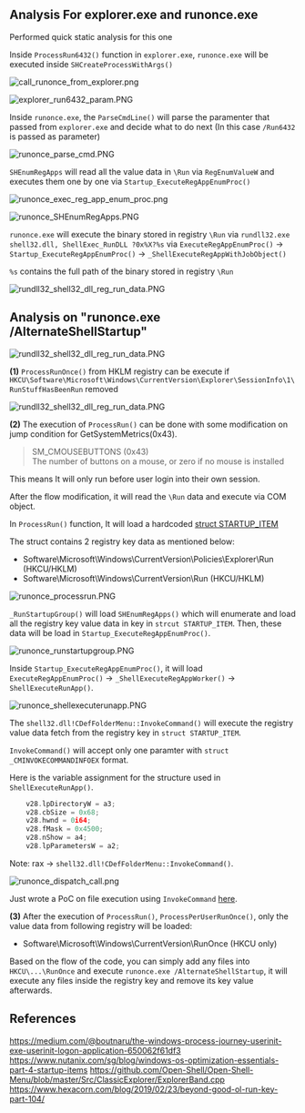 ## Analysis For explorer.exe and runonce.exe

Performed quick static analysis for this one

Inside `ProcessRun6432()` function in `explorer.exe`, `runonce.exe` will be executed inside `SHCreateProcessWithArgs()`

![call_runonce_from_explorer.png](./Image_T1547.001/call_runonce_from_explorer.png)

![explorer_run6432_param.PNG](./Image_T1547.001/explorer_run6432_param.PNG)

Inside `runonce.exe`, the `ParseCmdLine()` will parse the paramenter that passed from `explorer.exe` and decide what to do next (In this case `/Run6432` is passed as parameter)  

![runonce_parse_cmd.PNG](./Image_T1547.001/runonce_parse_cmd.PNG)

`SHEnumRegApps` will read all the value data in `\Run` via `RegEnumValueW` and executes them one by one via `Startup_ExecuteRegAppEnumProc()`

![runonce_exec_reg_app_enum_proc.png](./Image_T1547.001/runonce_exec_reg_app_enum_proc.png)

![runonce_SHEnumRegApps.PNG](./Image_T1547.001/runonce_SHEnumRegApps.PNG)

`runonce.exe` will execute the binary stored in registry `\Run` via `rundll32.exe shell32.dll, ShellExec_RunDLL ?0x%X?%s` via `ExecuteRegAppEnumProc()` -> `Startup_ExecuteRegAppEnumProc()` -> `_ShellExecuteRegAppWithJobObject()`

`%s` contains the full path of the binary stored in registry `\Run`

![rundll32_shell32_dll_reg_run_data.PNG](./Image_T1547.001/rundll32_shell32_dll_reg_run_data.PNG)

## Analysis on "runonce.exe /AlternateShellStartup"

![rundll32_shell32_dll_reg_run_data.PNG](./Image_T1547.001/runonce_alternateshellstartup.PNG)

**(1)**
`ProcessRunOnce()` from HKLM registry can be execute if 
`HKCU\Software\Microsoft\Windows\CurrentVersion\Explorer\SessionInfo\1\RunStuffHasBeenRun` removed

![rundll32_shell32_dll_reg_run_data.PNG](./Image_T1547.001/runonce_RunStuffHasBeenRun.PNG)

**(2)** The execution of `ProcessRun()` can be done with some modification on jump condition for GetSystemMetrics(0x43).

> SM_CMOUSEBUTTONS (0x43)  
The number of buttons on a mouse, or zero if no mouse is installed

This means It will only run before user login into their own session.  

After the flow modification, it will read the `\Run` data and execute via COM object.

In `ProcessRun()` function, It will load a hardcoded [struct STARTUP_ITEM](./struct_STARTUPGROUP_ITEM.txt)

The struct contains 2 registry key data as mentioned below:

- Software\Microsoft\Windows\CurrentVersion\Policies\Explorer\Run (HKCU/HKLM)
- Software\Microsoft\Windows\CurrentVersion\Run (HKCU/HKLM)

![runonce_processrun.PNG](./Image_T1547.001/runonce_processrun.PNG)

`_RunStartupGroup()` will load `SHEnumRegApps()` which will enumerate and load all the registry key value data in key in `strcut STARTUP_ITEM`. Then, these data will be load in  `Startup_ExecuteRegAppEnumProc()`.

![runonce_runstartupgroup.PNG](./Image_T1547.001/runonce_runstartupgroup.PNG)

Inside `Startup_ExecuteRegAppEnumProc()`, it will load `ExecuteRegAppEnumProc()` -> `_ShellExecuteRegAppWorker()` -> `ShellExecuteRunApp()`.

![runonce_shellexecuterunapp.PNG](./Image_T1547.001/runonce_shellexecuterunapp.PNG)

The `shell32.dll!CDefFolderMenu::InvokeCommand()` will execute the registry value data fetch from the registry key in `struct STARTUP_ITEM`.

`InvokeCommand()` will accept only one paramter with `struct _CMINVOKECOMMANDINFOEX` format.

Here is the variable assignment for the structure used in `ShellExecuteRunApp()`.

```c++
    v28.lpDirectoryW = a3;
    v28.cbSize = 0x68;
    v28.hwnd = 0i64;
    v28.fMask = 0x4500;
    v28.nShow = a4;
    v28.lpParametersW = a2;
```

Note: rax -> `shell32.dll!CDefFolderMenu::InvokeCommand()`.

![runonce_dispatch_call.png](./Image_T1547.001/runonce_dispatch_call.png)

Just wrote a PoC on file execution using `InvokeCommand` [here](https://github.com/ghoulgy/RandomCodes/blob/master/cpp/icontextmenu_invokecommand.cpp).

**(3)** After the execution of `ProcessRun()`, `ProcessPerUserRunOnce()`, only the value data from following registry will be loaded:

- Software\Microsoft\Windows\CurrentVersion\RunOnce (HKCU only)

Based on the flow of the code, you can simply add any files into `HKCU\...\RunOnce` and execute `runonce.exe /AlternateShellStartup`, it will execute any files inside the registry key and remove its key value afterwards.

## References

<https://medium.com/@boutnaru/the-windows-process-journey-userinit-exe-userinit-logon-application-650062f61df3>
<https://www.nutanix.com/sg/blog/windows-os-optimization-essentials-part-4-startup-items>
<https://github.com/Open-Shell/Open-Shell-Menu/blob/master/Src/ClassicExplorer/ExplorerBand.cpp>
<https://www.hexacorn.com/blog/2019/02/23/beyond-good-ol-run-key-part-104/>